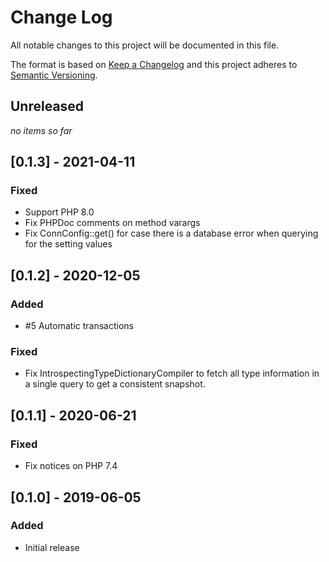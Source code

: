 # Change Log
All notable changes to this project will be documented in this file.

The format is based on [Keep a Changelog](http://keepachangelog.com/)
and this project adheres to [Semantic Versioning](http://semver.org/).

## Unreleased
_no items so far_

## [0.1.3] - 2021-04-11
### Fixed
- Support PHP 8.0
- Fix PHPDoc comments on method varargs
- Fix ConnConfig::get() for case there is a database error when querying for the setting values

## [0.1.2] - 2020-12-05
### Added
- #5 Automatic transactions
### Fixed
- Fix IntrospectingTypeDictionaryCompiler to fetch all type information in a single query to get a consistent snapshot.

## [0.1.1] - 2020-06-21
### Fixed
- Fix notices on PHP 7.4

## [0.1.0] - 2019-06-05
### Added
- Initial release
